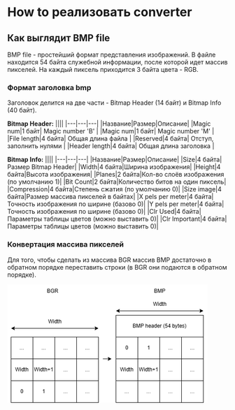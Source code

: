 # How to реализовать converter

## Как выглядит BMP file

BMP file - простейший формат представления изображений. В файле находится 54 байта служебной информации, после которой идет массив пикселей. На каждый пиксель приходится 3 байта цвета - RGB.

### Формат заголовка bmp

Заголовок делится на две части - Bitmap Header (14 байт) и Bitmap Info (40 байт).

**Bitmap Header:**
||||
|---|---|---|
|Название|Размер|Описание|
|Magic num|1 байт|  Magic number 'B' |
|Magic num|1 байт|  Magic number 'M' |
|File length|4 байта| Общая длина файла |
|Reserved|4 байта| Отступ, заполнить нулями |
|Header length|4 байта| Общая длина заголовка |

**Bitmap Info:**
||||
|---|---|---|
|Название|Размер|Описание|
|Size|4 байта|Размер Bitmap Header|
|Width|4 байта|Ширина изображения|
|Height|4 байта|Высота изображения|
|Planes|2 байта|Кол-во слоёв изображения (по умолчанию 1)|
|Bit Count|2 байта|Количество битов на один пиксель|
|Compression|4 байта|Степень сжатия (по умолчанию 0)|
|Size image|4 байта|Размер массива пикселей в байтах|
|X pels per meter|4 байта|Точность изображения по ширине (базово 0)|
|Y pels per meter|4 байта|Точность изображения по ширине (базово 0)|
|Clr Used|4 байта|Параметры таблицы цветов (можно выставить 0)|
|Clr Important|4 байта|Параметры таблицы цветов (можно выставить 0)|

### Конвертация массива пикселей

Для того, чтобы сделать из массива BGR массив BMP достаточно в обратном порядке переставить строки (в BGR они подаются в обратном порядке).

![Шафлинг картинки](images/BGR2BMP.png)
